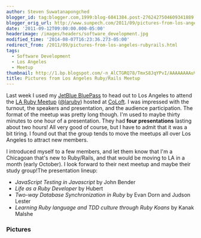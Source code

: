```yaml
---
author: Steven Suwatanapongched
blogger_id: tag:blogger.com,1999:blog-6841384.post-2762427504609341889
blogger_orig_url: http://www.sunpech.com/2011/09/pictures-from-los-angeles-rubyrails.html
date: '2011-09-12T09:00:00.000-05:00'
headerimage: /images/headers/software_development.jpg
modified_time: '2014-08-07T16:23:36.273-05:00'
redirect_from: /2011/09/pictures-from-los-angeles-rubyrails.html
tags:
  - Software Development
  - Los Angeles
  - Meetup
thumbnail: http://1.bp.blogspot.com/-n_AlCTGRQ78/TmxS8JqYPvI/AAAAAAAAuV0/A1cQMkbqcx8/s600/2011-09-08+at+19-19-26.jpg
title: Pictures from Los Angeles Ruby/Rails Meetup
---
```



Last week I used my <a href="http://www.jetblue.com/bluepass">JetBlue BluePass</a> to head out to Los Angeles to attend the <a href="http://www.meetup.com/laruby/">LA Ruby Meetup</a> (<a href="https://twitter.com/#!/laruby">@laruby</a>) hosted at <a href="http://www.coloft.com/">CoLoft</a>. I was impressed with the turnout, the speakers and presentation, and the audience participation. The format of the meetup was pretty long though. I'm used to maybe thirty minutes to one hour of a presentation. They had <strong>four presentations</strong> lasting about two hours! All very good of course, but I have to admit that it was a bit tiring. I found out that the group tends to move the meetups all over Los Angeles to attract new members.

I introduced myself to a few members, and let them know that I'm a Chicagoan that's new to Ruby/Rails, and that would be moving to LA in a month (early October). I look forward to their next meetup and maybe their study group!The presentation lineup:

<ul>
  <li><em>JavaScript Testing in Javascript</em> by John Bender</li>
  <li><em>Life as a Ruby Developer</em> by Hubert</li>
  <li><em>Two-way Database Synchronization in Ruby</em> by Evan Dorn and Judson Lester</li>
  <li><em>Learning Ruby language and TDD culture through Ruby Koans</em> by Kanak Malshe</li>
</ul>

### Pictures

<a href="http://1.bp.blogspot.com/-n_AlCTGRQ78/TmxS8JqYPvI/AAAAAAAAuV0/A1cQMkbqcx8/s600/2011-09-08+at+19-19-26.jpg" alt=""><img    border="0"  src="http://1.bp.blogspot.com/-n_AlCTGRQ78/TmxS8JqYPvI/AAAAAAAAuV0/A1cQMkbqcx8/s320/2011-09-08+at+19-19-26.jpg" alt=""  /></a>

<a href="http://1.bp.blogspot.com/-09A1FIa_XVU/TmxS84oK-tI/AAAAAAAAuV8/pBUbLjGTTf8/s600/2011-09-08+at+19-19-47.jpg" alt=""><img    border="0"  src="http://1.bp.blogspot.com/-09A1FIa_XVU/TmxS84oK-tI/AAAAAAAAuV8/pBUbLjGTTf8/s320/2011-09-08+at+19-19-47.jpg" alt=""  /></a>

<a href="http://2.bp.blogspot.com/-MOchBawcumI/TmxS9TnVTFI/AAAAAAAAuWA/a92QF9iqQX8/s600/2011-09-08+at+19-20-04.jpg" alt=""><img    border="0"  src="http://2.bp.blogspot.com/-MOchBawcumI/TmxS9TnVTFI/AAAAAAAAuWA/a92QF9iqQX8/s320/2011-09-08+at+19-20-04.jpg" alt=""  /></a>

<a href="http://1.bp.blogspot.com/-NR6z1jReqIc/TmxS-5BFvOI/AAAAAAAAuWM/DJQ7rdufBIk/s600/2011-09-08+at+19-21-11.jpg" alt=""><img    border="0"  src="http://1.bp.blogspot.com/-NR6z1jReqIc/TmxS-5BFvOI/AAAAAAAAuWM/DJQ7rdufBIk/s320/2011-09-08+at+19-21-11.jpg" alt=""  /></a>

<a href="http://3.bp.blogspot.com/-EbJ0XTU8MI0/TmxTAZoOCQI/AAAAAAAAuWY/OKcUvK4h8p0/s600/2011-09-08+at+19-23-41.jpg" alt=""><img    border="0"  src="http://3.bp.blogspot.com/-EbJ0XTU8MI0/TmxTAZoOCQI/AAAAAAAAuWY/OKcUvK4h8p0/s320/2011-09-08+at+19-23-41.jpg" alt=""  /></a>

<a href="http://2.bp.blogspot.com/-j0dpA_DGkss/TmxTBWrJbpI/AAAAAAAAuWg/RJPdUiUH44Q/s600/2011-09-08+at+19-25-15.jpg" alt=""><img    border="0"  src="http://2.bp.blogspot.com/-j0dpA_DGkss/TmxTBWrJbpI/AAAAAAAAuWg/RJPdUiUH44Q/s320/2011-09-08+at+19-25-15.jpg" alt=""  /></a>

<a href="http://4.bp.blogspot.com/-kd1Dy-It8D8/TmxTBrx9dQI/AAAAAAAAuWk/XdyJEFZ8xhM/s600/2011-09-08+at+19-25-46.jpg" alt=""><img    border="0"  src="http://4.bp.blogspot.com/-kd1Dy-It8D8/TmxTBrx9dQI/AAAAAAAAuWk/XdyJEFZ8xhM/s320/2011-09-08+at+19-25-46.jpg" alt=""  /></a>

<a href="http://4.bp.blogspot.com/-eel5NurR2xQ/TmxTCBlNpkI/AAAAAAAAuWo/1SK7TdeNacI/s600/2011-09-08+at+19-26-08.jpg" alt=""><img    border="0"  src="http://4.bp.blogspot.com/-eel5NurR2xQ/TmxTCBlNpkI/AAAAAAAAuWo/1SK7TdeNacI/s320/2011-09-08+at+19-26-08.jpg" alt=""  /></a>

<a href="http://3.bp.blogspot.com/-5jiI5v1clzc/TmxTCSi7thI/AAAAAAAAuWs/oN_kdjnj_cU/s600/2011-09-08+at+19-27-41.jpg" alt=""><img    border="0"  src="http://3.bp.blogspot.com/-5jiI5v1clzc/TmxTCSi7thI/AAAAAAAAuWs/oN_kdjnj_cU/s320/2011-09-08+at+19-27-41.jpg" alt=""  /></a>

<a href="http://1.bp.blogspot.com/-V4Nsqz3UgdI/TmxTDpZQ5xI/AAAAAAAAuW8/s1ttKInTPIA/s600/2011-09-08+at+19-38-16.jpg" alt=""><img    border="0"  src="http://1.bp.blogspot.com/-V4Nsqz3UgdI/TmxTDpZQ5xI/AAAAAAAAuW8/s1ttKInTPIA/s320/2011-09-08+at+19-38-16.jpg" alt=""  /></a>

<a href="http://1.bp.blogspot.com/-zDtgNOIBFz8/TmxTEbWKAII/AAAAAAAAuXA/Frbq6DFZte8/s600/2011-09-08+at+19-38-26.jpg" alt=""><img    border="0"  src="http://1.bp.blogspot.com/-zDtgNOIBFz8/TmxTEbWKAII/AAAAAAAAuXA/Frbq6DFZte8/s320/2011-09-08+at+19-38-26.jpg" alt=""  /></a>

<a href="http://1.bp.blogspot.com/-GhX8d8nYOxM/TmxTE2j_wGI/AAAAAAAAuXI/mWK0agBG4oE/s600/2011-09-08+at+19-41-45.jpg" alt=""><img    border="0"  src="http://1.bp.blogspot.com/-GhX8d8nYOxM/TmxTE2j_wGI/AAAAAAAAuXI/mWK0agBG4oE/s320/2011-09-08+at+19-41-45.jpg" alt=""  /></a>

<a href="http://4.bp.blogspot.com/-zimWbnS85w0/TmxTFfTYKfI/AAAAAAAAuXM/JeEq1QT7eKU/s600/2011-09-08+at+19-42-09.jpg" alt=""><img    border="0"  src="http://4.bp.blogspot.com/-zimWbnS85w0/TmxTFfTYKfI/AAAAAAAAuXM/JeEq1QT7eKU/s320/2011-09-08+at+19-42-09.jpg" alt=""  /></a>

<a href="http://2.bp.blogspot.com/-gGJnUSX33ug/TmxTGfWQ6NI/AAAAAAAAuXc/L3h6ohCVEy0/s600/2011-09-08+at+20-02-51.jpg" alt=""><img    border="0"  src="http://2.bp.blogspot.com/-gGJnUSX33ug/TmxTGfWQ6NI/AAAAAAAAuXc/L3h6ohCVEy0/s320/2011-09-08+at+20-02-51.jpg" alt=""  /></a>

<a href="http://2.bp.blogspot.com/-evSpgsfwH0k/TmxTHBKBEfI/AAAAAAAAuXk/GJl1pfBv-uE/s600/2011-09-08+at+20-04-34.jpg" alt=""><img    border="0"  src="http://2.bp.blogspot.com/-evSpgsfwH0k/TmxTHBKBEfI/AAAAAAAAuXk/GJl1pfBv-uE/s320/2011-09-08+at+20-04-34.jpg" alt=""  /></a>

<a href="http://1.bp.blogspot.com/-MC0tc9e6qSY/TmxTHQv72KI/AAAAAAAAuXo/Ipnws2XsM9o/s600/2011-09-08+at+20-06-30+%25281%2529.jpg" alt=""><img    border="0"  src="http://1.bp.blogspot.com/-MC0tc9e6qSY/TmxTHQv72KI/AAAAAAAAuXo/Ipnws2XsM9o/s320/2011-09-08+at+20-06-30+%25281%2529.jpg" alt=""  /></a>

<a href="http://2.bp.blogspot.com/-JzgiDmjPLaA/TmxTH4K123I/AAAAAAAAuXw/gI1nDDBdb68/s600/2011-09-08+at+20-06-39.jpg" alt=""><img    border="0"  src="http://2.bp.blogspot.com/-JzgiDmjPLaA/TmxTH4K123I/AAAAAAAAuXw/gI1nDDBdb68/s320/2011-09-08+at+20-06-39.jpg" alt=""  /></a>

<a href="http://4.bp.blogspot.com/-HZukLhKxMpQ/TmxTJEHEquI/AAAAAAAAuX8/SeRSMqHVzcY/s600/2011-09-08+at+20-09-27.jpg" alt=""><img    border="0"  src="http://4.bp.blogspot.com/-HZukLhKxMpQ/TmxTJEHEquI/AAAAAAAAuX8/SeRSMqHVzcY/s320/2011-09-08+at+20-09-27.jpg" alt=""  /></a>

<a href="http://4.bp.blogspot.com/-OSAXcMG8cAc/TmxTJfEEHnI/AAAAAAAAuYA/qONO3hIBl_o/s600/2011-09-08+at+20-13-27.jpg" alt=""><img    border="0"  src="http://4.bp.blogspot.com/-OSAXcMG8cAc/TmxTJfEEHnI/AAAAAAAAuYA/qONO3hIBl_o/s320/2011-09-08+at+20-13-27.jpg" alt=""  /></a>

<a href="http://4.bp.blogspot.com/-xyNrcGjp1Do/TmxTJpb513I/AAAAAAAAuYE/BQuiW45OekM/s600/2011-09-08+at+20-17-57.jpg" alt=""><img    border="0"  src="http://4.bp.blogspot.com/-xyNrcGjp1Do/TmxTJpb513I/AAAAAAAAuYE/BQuiW45OekM/s320/2011-09-08+at+20-17-57.jpg" alt=""  /></a>

<a href="http://4.bp.blogspot.com/-IZQNQA2J2zA/TmxTKROb_1I/AAAAAAAAuYI/AoMB-xYetkc/s600/2011-09-08+at+20-18-40.jpg" alt=""><img    border="0"  src="http://4.bp.blogspot.com/-IZQNQA2J2zA/TmxTKROb_1I/AAAAAAAAuYI/AoMB-xYetkc/s320/2011-09-08+at+20-18-40.jpg" alt=""  /></a>

<a href="http://4.bp.blogspot.com/-2YNvGaQmpqI/TmxTK2tI0AI/AAAAAAAAuYM/nZxq5pN4rbM/s600/2011-09-08+at+20-18-56.jpg" alt=""><img    border="0"  src="http://4.bp.blogspot.com/-2YNvGaQmpqI/TmxTK2tI0AI/AAAAAAAAuYM/nZxq5pN4rbM/s320/2011-09-08+at+20-18-56.jpg" alt=""  /></a>

<a href="http://3.bp.blogspot.com/-9yR3_Ke1zOM/TmxTLn6KpNI/AAAAAAAAuYU/ARXIw6H3SGk/s600/2011-09-08+at+20-23-12.jpg" alt=""><img    border="0"  src="http://3.bp.blogspot.com/-9yR3_Ke1zOM/TmxTLn6KpNI/AAAAAAAAuYU/ARXIw6H3SGk/s320/2011-09-08+at+20-23-12.jpg" alt=""  /></a>

<a href="http://4.bp.blogspot.com/-yph-htjsKvE/TmxTL5Hxp_I/AAAAAAAAuYY/4XUST_plWmQ/s600/2011-09-08+at+20-27-04.jpg" alt=""><img    border="0"  src="http://4.bp.blogspot.com/-yph-htjsKvE/TmxTL5Hxp_I/AAAAAAAAuYY/4XUST_plWmQ/s320/2011-09-08+at+20-27-04.jpg" alt=""  /></a>

<a href="http://4.bp.blogspot.com/-T3p5VD5vH9g/TmxTMEG-RrI/AAAAAAAAuYc/ri9Q870-q0I/s600/2011-09-08+at+20-29-10.jpg" alt=""><img    border="0"  src="http://4.bp.blogspot.com/-T3p5VD5vH9g/TmxTMEG-RrI/AAAAAAAAuYc/ri9Q870-q0I/s320/2011-09-08+at+20-29-10.jpg" alt=""  /></a>

<a href="http://4.bp.blogspot.com/-q15ORRepxLY/TmxTMrp0WxI/AAAAAAAAuYg/HzKGNyr5L-8/s600/2011-09-08+at+20-29-11.jpg" alt=""><img    border="0"  src="http://4.bp.blogspot.com/-q15ORRepxLY/TmxTMrp0WxI/AAAAAAAAuYg/HzKGNyr5L-8/s320/2011-09-08+at+20-29-11.jpg" alt=""  /></a>

<a href="http://2.bp.blogspot.com/-UaoBejCTb1g/TmxTNIV7MpI/AAAAAAAAuYo/5TBTf9tQFUk/s600/2011-09-08+at+20-33-08.jpg" alt=""><img    border="0"  src="http://2.bp.blogspot.com/-UaoBejCTb1g/TmxTNIV7MpI/AAAAAAAAuYo/5TBTf9tQFUk/s320/2011-09-08+at+20-33-08.jpg" alt=""  /></a>

<a href="http://1.bp.blogspot.com/-p09bKoTlC_o/TmxTNkCix2I/AAAAAAAAuYs/Qr1HY5hoAdo/s600/2011-09-08+at+20-41-20.jpg" alt=""><img    border="0"  src="http://1.bp.blogspot.com/-p09bKoTlC_o/TmxTNkCix2I/AAAAAAAAuYs/Qr1HY5hoAdo/s320/2011-09-08+at+20-41-20.jpg" alt=""  /></a>

<a href="http://3.bp.blogspot.com/-izFzhuBgEak/TmxTODTHlzI/AAAAAAAAuYw/g9_VmCkJv9Q/s600/2011-09-08+at+20-58-28.jpg" alt=""><img    border="0"  src="http://3.bp.blogspot.com/-izFzhuBgEak/TmxTODTHlzI/AAAAAAAAuYw/g9_VmCkJv9Q/s320/2011-09-08+at+20-58-28.jpg" alt=""  /></a>

<a href="http://3.bp.blogspot.com/-BnUvs6E51QQ/TmxTO69LOaI/AAAAAAAAuY0/B4gyqvposWM/s600/2011-09-08+at+20-58-45.jpg" alt=""><img    border="0"  src="http://3.bp.blogspot.com/-BnUvs6E51QQ/TmxTO69LOaI/AAAAAAAAuY0/B4gyqvposWM/s320/2011-09-08+at+20-58-45.jpg" alt=""  /></a>

<a href="http://3.bp.blogspot.com/-ZgDJTYo_pSU/TmxTP5QmXsI/AAAAAAAAuY8/rFrtGvKLR20/s600/2011-09-08+at+21-01-41.jpg" alt=""><img    border="0"  src="http://3.bp.blogspot.com/-ZgDJTYo_pSU/TmxTP5QmXsI/AAAAAAAAuY8/rFrtGvKLR20/s320/2011-09-08+at+21-01-41.jpg" alt=""  /></a>

<a href="http://4.bp.blogspot.com/-qJnqCBGH5qs/TmxTQYEWnWI/AAAAAAAAuZA/r8qQmqZ3itg/s600/2011-09-08+at+21-02-13.jpg" alt=""><img    border="0"  src="http://4.bp.blogspot.com/-qJnqCBGH5qs/TmxTQYEWnWI/AAAAAAAAuZA/r8qQmqZ3itg/s320/2011-09-08+at+21-02-13.jpg" alt=""  /></a>

<a href="http://3.bp.blogspot.com/-pIrHqMwHf5Y/TmxTQ4dOD7I/AAAAAAAAuZE/VTJRv6w7juY/s600/2011-09-08+at+21-13-03.jpg" alt=""><img    border="0"  src="http://3.bp.blogspot.com/-pIrHqMwHf5Y/TmxTQ4dOD7I/AAAAAAAAuZE/VTJRv6w7juY/s320/2011-09-08+at+21-13-03.jpg" alt=""  /></a>
